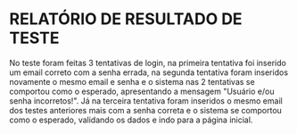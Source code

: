 # RELATÓRIO DE RESULTADO DE TESTE
No teste foram feitas 3 tentativas de login, na primeira tentativa foi inserido um email correto com a senha errada, na segunda tentativa foram inseridos novamente o mesmo email e senha e o sistema nas 2 tentativas se comportou como o esperado, apresentando a mensagem "Usuário e/ou senha incorretos!". Já na terceira tentativa foram inseridos o mesmo email dos testes anteriores mais com a senha correta e o sistema se comportou como o esperado, validando os dados e indo para a página inicial.
